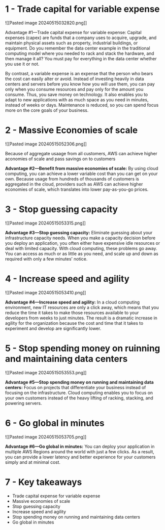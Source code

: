 # 1 - Trade capital for variable expense

![[Pasted image 20240515032820.png]]

Advantage #1—Trade capital expense for variable expense: Capital expenses (capex) are funds that a company uses to acquire, upgrade, and maintain physical assets such as property, industrial buildings, or equipment. Do you remember the data center example in the traditional computing model where you needed to rack and stack the hardware, and then manage it all? You must pay for everything in the data center whether you use it or not.

By contrast, a variable expense is an expense that the person who bears the cost can easily alter or avoid. Instead of investing heavily in data centers and servers before you know how you will use them, you can pay only when you consume resources and pay only for the amount you consume. Thus, you save money on technology. It also enables you to adapt to new applications with as much space as you need in minutes, instead of weeks or days. Maintenance is reduced, so you can spend focus more on the core goals of your business.

# 2 - Massive Economies of scale

![[Pasted image 20240515052306.png]]

Because of aggregate usaage from all customers, AWS can achieve higher aconomies of scale and pass savings on to customers

**Advantage #2—Benefit from massive economies of scale:** By using cloud computing, you can achieve a lower variable cost than you can get on your own. Because usage from hundreds of thousands of customers is aggregated in the cloud, providers such as AWS can achieve higher economies of scale, which translates into lower pay-as-you-go prices.

# 3 - Stop guessing capacity

![[Pasted image 20240515053315.png]]

**Advantage #3—Stop guessing capacity:** Eliminate guessing about your infrastructure capacity needs. When you make a capacity decision before you deploy an application, you often either have expensive idle resources or deal with limited capacity. With cloud computing, these problems go away. You can access as much or as little as you need, and scale up and down as required with only a few minutes’ notice.



# 4 - Increase speed and agility

![[Pasted image 20240515053410.png]]

**Advantage #4—Increase speed and agility:** In a cloud computing environment, new IT resources are only a click away, which means that you reduce the time it takes to make those resources available to your developers from weeks to just minutes. The result is a dramatic increase in agility for the organization because the cost and time that it takes to experiment and develop are significantly lower.

# 5 - Stop spending money on ruinning and maintaining data centers

![[Pasted image 20240515053553.png]]

**Advantage #5—Stop spending money on running and maintaining data centers:** Focus on projects that differentiate your business instead of focusing on the infrastructure. Cloud computing enables you to focus on your own customers instead of the heavy lifting of racking, stacking, and powering servers.

# 6 - Go global in minutes

![[Pasted image 20240515053705.png]]

**Advantage #6—Go global in minutes:** You can deploy your application in multiple AWS Regions around the world with just a few clicks. As a result, you can provide a lower latency and better experience for your customers simply and at minimal cost.

# 7 - Key takeaways

- Trade capital expense for variable expense
- Massive economies of scale
- Stop guessing capacity
- Increase speed and agility
- Stop spending money on running and maintaining data centers
- Go global in minutes

